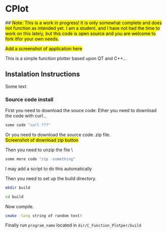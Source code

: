 # CPlot


##<mark>  Note: This is a work in progress! It is only somewhat complete and does not function as intended yet. I am a student, and I have not had the time to work on this lately, but this code is open source and you are welcome to fork itfor your own needs.

<mark> Add a screenshot of application here


This is a simple function plotter based upon QT and C++...

## Instalation Instructions
Some text

### Source code install
First you need to download the souce code. Ether you need to download the code with curl...



```sh
some code "curl ???"
```
Or you need to download the source code .zip file. \
<mark> Screenshot of download zip button 

Then you need to unzip the file \
```sh
some more code "zip -something"
```
I may add a script to do this automatically

Then you need to set up the build directory.
```sh
mkdir build

cd build
```
Now compile.

```sh
cmake -long string of random text!
```
Finally run `program_name` located in ``dir/C_Function_Plotper/build``
